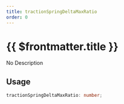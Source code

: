 ```yaml
---
title: tractionSpringDeltaMaxRatio
order: 0
---
```


# {{ $frontmatter.title }}

No Description

## Usage

```ts
tractionSpringDeltaMaxRatio: number;
```
